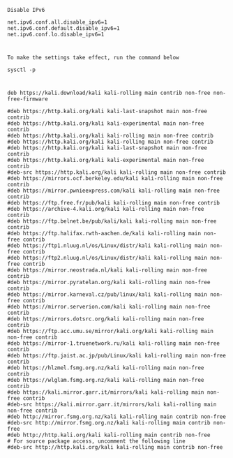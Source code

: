     Disable IPv6    
    
    net.ipv6.conf.all.disable_ipv6=1
    net.ipv6.conf.default.disable_ipv6=1
    net.ipv6.conf.lo.disable_ipv6=1
#
    To make the settings take effect, run the command below

    sysctl -p
#
    deb https://kali.download/kali kali-rolling main contrib non-free non-free-firmware

    #deb https://http.kali.org/kali kali-last-snapshot main non-free contrib
    #deb https://http.kali.org/kali kali-experimental main non-free contrib
    #deb https://http.kali.org/kali kali-rolling main non-free contrib
    #deb https://http.kali.org/kali kali-rolling main non-free contrib
    #deb https://http.kali.org/kali kali-last-snapshot main non-free contrib
    #deb https://http.kali.org/kali kali-experimental main non-free contrib
    #deb-src https://http.kali.org/kali kali-rolling main non-free contrib
    #deb https://mirrors.ocf.berkeley.edu/kali kali-rolling main non-free contrib
    #deb https://mirror.pwnieexpress.com/kali kali-rolling main non-free contrib
    #deb https://ftp.free.fr/pub/kali kali-rolling main non-free contrib
    #deb https://archive-4.kali.org/kali kali-rolling main non-free contrib
    #deb https://ftp.belnet.be/pub/kali/kali kali-rolling main non-free contrib
    #deb https://ftp.halifax.rwth-aachen.de/kali kali-rolling main non-free contrib
    #deb https://ftp1.nluug.nl/os/Linux/distr/kali kali-rolling main non-free contrib
    #deb https://ftp2.nluug.nl/os/Linux/distr/kali kali-rolling main non-free contrib
    #deb https://mirror.neostrada.nl/kali kali-rolling main non-free contrib
    #deb https://mirror.pyratelan.org/kali kali-rolling main non-free contrib
    #deb https://mirror.karneval.cz/pub/linux/kali kali-rolling main non-free contrib
    #deb https://mirror.serverion.com/kali kali-rolling main non-free contrib
    #deb https://mirrors.dotsrc.org/kali kali-rolling main non-free contrib
    #deb https://ftp.acc.umu.se/mirror/kali.org/kali kali-rolling main non-free contrib
    #deb https://mirror-1.truenetwork.ru/kali kali-rolling main non-free contrib
    #deb https://ftp.jaist.ac.jp/pub/Linux/kali kali-rolling main non-free contrib
    #deb https://hlzmel.fsmg.org.nz/kali kali-rolling main non-free contrib
    #deb https://wlglam.fsmg.org.nz/kali kali-rolling main non-free contrib
    #deb https://kali.mirror.garr.it/mirrors/kali kali-rolling main non-free contrib
    #deb-src https://kali.mirror.garr.it/mirrors/kali kali-rolling main non-free contrib
    #deb http://mirror.fsmg.org.nz/kali kali-rolling main contrib non-free
    #deb-src http://mirror.fsmg.org.nz/kali kali-rolling main contrib non-free
    #deb http://http.kali.org/kali kali-rolling main contrib non-free
    # For source package access, uncomment the following line
    #deb-src http://http.kali.org/kali kali-rolling main contrib non-free
